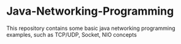 # Java-Networking-Programming
This repository contains some basic java networking programming examples, such as TCP/UDP, Socket, NIO concepts
